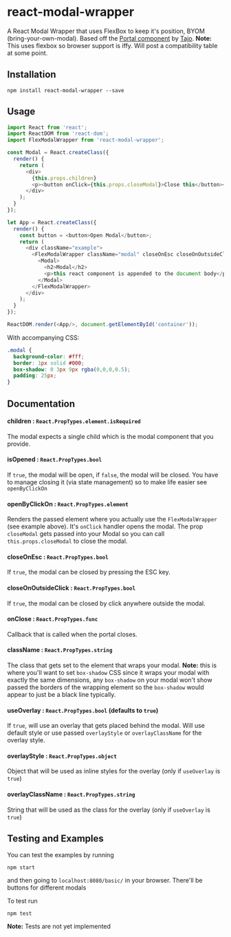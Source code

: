 # react-modal-wrapper

A React Modal Wrapper that uses FlexBox to keep it's position, BYOM (bring-your-own-modal). Based off the [Portal component](https://github.com/tajo/react-portal) by [Tajo](https://github.com/tajo).
**Note:** This uses flexbox so browser support is iffy. Will post a compatibility table at some point.

## Installation
```
npm install react-modal-wrapper --save
```

## Usage
```javascript
import React from 'react';
import ReactDOM from 'react-dom';
import FlexModalWrapper from 'react-modal-wrapper';

const Modal = React.createClass({
  render() {
    return (
      <div>
        {this.props.children}
        <p><button onClick={this.props.closeModal}>Close this</button></p>
      </div>
    );
  }
});

let App = React.createClass({
  render() {
    const button = <button>Open Modal</button>;
    return (
      <div className="example">
        <FlexModalWrapper className="modal" closeOnEsc closeOnOutsideClick openByClickOn={button}>
          <Modal>
            <h2>Modal</h2>
            <p>this react component is appended to the document body</p>
          </Modal>
        </FlexModalWrapper>
      </div>
    );
  }
});

ReactDOM.render(<App/>, document.getElementById('container'));
```
With accompanying CSS:
```css
.modal {
  background-color: #fff;
  border: 1px solid #000;
  box-shadow: 0 3px 9px rgba(0,0,0,0.5);
  padding: 25px;
}
```

## Documentation
#### children : `React.PropTypes.element.isRequired`
The modal expects a single child which is the modal component that you provide.
#### isOpened : `React.PropTypes.bool`
If `true`, the modal will be open, if `false`, the modal will be closed. You have to manage closing it (via state management) so to make life easier see `openByClickOn`
#### openByClickOn : `React.PropTypes.element`
Renders the passed element where you actually use the `FlexModalWrapper` (see example above). It's `onClick` handler opens the modal. The prop `closeModal` gets passed into your Modal so you can call `this.props.closeModal` to close the modal.
#### closeOnEsc : `React.PropTypes.bool`
If `true`, the modal can be closed by pressing the ESC key.
#### closeOnOutsideClick : `React.PropTypes.bool`
If `true`, the modal can be closed by click anywhere outside the modal.
#### onClose : `React.PropTypes.func`
Callback that is called when the portal closes.
#### className : `React.PropTypes.string`
The class that gets set to the element that wraps your modal. **Note:** this is where you'll want to set `box-shadow` CSS since it wraps your modal with exactly the same dimensions, any `box-shadow` on your modal won't show passed the borders of the wrapping element so the `box-shadow` would appear to just be a black line typically.
#### useOverlay : `React.PropTypes.bool` (defaults to `true`)
If `true`, will use an overlay that gets placed behind the modal. Will use default style or use passed `overlayStyle` or `overlayClassName` for the overlay style.
#### overlayStyle : `React.PropTypes.object`
Object that will be used as inline styles for the overlay (only if `useOverlay` is `true`)
#### overlayClassName : `React.PropTypes.string`
String that will be used as the class for the overlay (only if `useOverlay` is `true`)

## Testing and Examples
You can test the examples by running
```
npm start
```
and then going to `localhost:8080/basic/` in your browser. There'll be buttons for different modals

To test run
```
npm test
```
**Note:** Tests are not yet implemented
